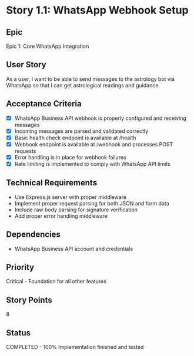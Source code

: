 # Story 1.1: WhatsApp Webhook Setup

## Epic
Epic 1: Core WhatsApp Integration

## User Story
As a user, I want to be able to send messages to the astrology bot via WhatsApp so that I can get astrological readings and guidance.

## Acceptance Criteria
- [x] WhatsApp Business API webhook is properly configured and receiving messages
- [x] Incoming messages are parsed and validated correctly
- [x] Basic health check endpoint is available at /health
- [x] Webhook endpoint is available at /webhook and processes POST requests
- [x] Error handling is in place for webhook failures
- [x] Rate limiting is implemented to comply with WhatsApp API limits

## Technical Requirements
- Use Express.js server with proper middleware
- Implement proper request parsing for both JSON and form data
- Include raw body parsing for signature verification
- Add proper error handling middleware

## Dependencies
- WhatsApp Business API account and credentials

## Priority
Critical - Foundation for all other features

## Story Points
8

## Status
COMPLETED - 100% Implementation finished and tested